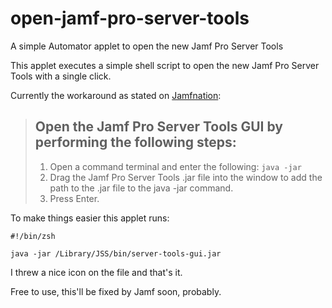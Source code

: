 # open-jamf-pro-server-tools
A simple Automator applet to open the new Jamf Pro Server Tools

This applet executes a simple shell script to open the new Jamf Pro Server Tools with a single click.

Currently the workaround as stated on [Jamfnation](https://www.jamf.com/jamf-nation/articles/578/jamf-pro-server-tools-overview):

> ## Open the Jamf Pro Server Tools GUI by performing the following steps:
>
> 1. Open a command terminal and enter the following: `java -jar`
> 2. Drag the Jamf Pro Server Tools .jar file into the window to add the path to the .jar file to the java -jar command.
> 3. Press Enter.

To make things easier this applet runs:

```
#!/bin/zsh

java -jar /Library/JSS/bin/server-tools-gui.jar
```

I threw a nice icon on the file and that's it.

Free to use, this'll be fixed by Jamf soon, probably.
